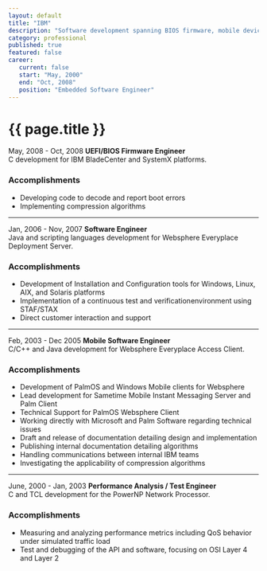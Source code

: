 ```yaml
---
layout: default
title: "IBM"
description: "Software development spanning BIOS firmware, mobile devices, servers, and test enviroments"  
category: professional
published: true
featured: false
career:
   current: false
   start: "May, 2000"
   end: "Oct, 2008"
   position: "Embedded Software Engineer"
---
```


# {{ page.title }}
May, 2008 - Oct, 2008  **UEFI/BIOS Firmware Engineer**  
C development for IBM BladeCenter and SystemX platforms.
### Accomplishments
* Developing code to decode and report boot errors
* Implementing compression algorithms

---

Jan, 2006 - Nov, 2007  **Software Engineer**  
Java and scripting languages development for Websphere Everyplace Deployment Server.
### Accomplishments
* Development of Installation and Configuration tools for Windows, Linux, AIX, and Solaris platforms
* Implementation of a continuous test and verificationenvironment using STAF/STAX
* Direct customer interaction and support


---

Feb, 2003 - Dec 2005  **Mobile Software Engineer**   
C/C++ and Java development for Websphere Everyplace Access  Client.
### Accomplishments
* Development of PalmOS and Windows Mobile clients for Websphere
* Lead development for Sametime Mobile Instant Messaging Server and Palm Client
* Technical Support for PalmOS Websphere Client
* Working directly with Microsoft and Palm Software regarding technical issues
* Draft and release of documentation detailing design and implementation
* Publishing internal documentation detailing algorithms
* Handling communications between internal IBM teams
* Investigating the applicability of compression algorithms


---

June, 2000 - Jan, 2003  **Performance Analysis / Test Engineer**  
C and TCL development for the PowerNP Network Processor.
### Accomplishments
* Measuring and analyzing performance metrics including QoS behavior under simulated traffic load
* Test and debugging of the API and software, focusing on OSI Layer 4 and Layer 2
